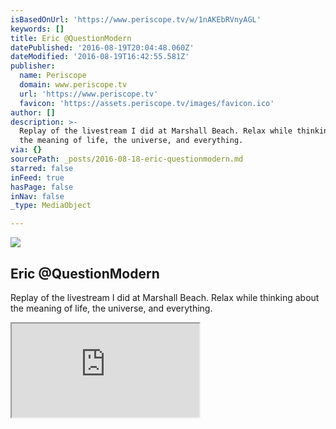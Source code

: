 ```yaml
---
isBasedOnUrl: 'https://www.periscope.tv/w/1nAKEbRVnyAGL'
keywords: []
title: Eric @QuestionModern
datePublished: '2016-08-19T20:04:48.060Z'
dateModified: '2016-08-19T16:42:55.581Z'
publisher:
  name: Periscope
  domain: www.periscope.tv
  url: 'https://www.periscope.tv'
  favicon: 'https://assets.periscope.tv/images/favicon.ico'
author: []
description: >-
  Replay of the livestream I did at Marshall Beach. Relax while thinking about
  the meaning of life, the universe, and everything.
via: {}
sourcePath: _posts/2016-08-18-eric-questionmodern.md
starred: false
inFeed: true
hasPage: false
inNav: false
_type: MediaObject

---
```

<article style=""><img src="https://imgflo.herokuapp.com/graph/vahj1ThiexotieMo/dae88e20007a8902a40cef81a5ce31a3/noop.jpg?input=https%3A%2F%2Ftn.periscope.tv%2Fb6zN6rk_apyg6Y2huYC0hPA3BIX5OpbBLux4iL1rrxa3yvfbIe--39OVSabfkzOgaJx5mKjn8FwulH6-poIhPg%3D%3D%2Fchunk_1106.jpg%3FExpires%3D1785622310%26Signature%3DFBC~c2CaT3sMOU13vyndxi1~bEcbCJz~5JZEs1G~HXd-rxGw~w1qtD5k2JuE7pUOBkaghviHC7h498emKMMiR0pgbJuIXtfcg55toAPfutSCwhRr01N8CI-zMP458sIvs8bm2KpGdjcEYdfZ1l9jtRWZ621TZymxlMd7Bj~TXfazmlWMT5mSWc8rwomxuvwoMJBgtOT5LNbl3p7ofhr~DumCEdzxQpmmtTbiOKFWX~enNMoAnCIIvbuRdlu9DZuYZqs0IScs5vQfRN-0Tt0stvCJT~I6izdRJBuT-u7ibd9Vx~UWHRBu3KjXQBs4EwsDex6HfvIu2iXFOAMyM3ATkg__%26Key-Pair-Id%3DAPKAIHCXHHQVRTVSFRWQ" /><h1>Eric @QuestionModern</h1><p>Replay of the livestream I did at Marshall Beach. Relax while thinking about the meaning of life, the universe, and everything.</p></article>

<iframe src="https://the-grid.github.io/ed-location/?latitude=37.801872&amp;longitude=-122.478712&amp;zoom=16&amp;address=Marshall%20Beach%2C%20Langdon%20Ct%2C%20San%20Francisco%2C%20California%2094129%2C%20United%20States" style=""></iframe>